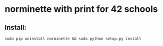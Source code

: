 # norminette with print for 42 schools

## Install:

```shell
sudo pip uninstall norminette && sudo python setup.py install
```
